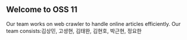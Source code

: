 ## Welcome to OSS 11

Our team works on web crawler to handle online articles  efficiently.
Our team consists:김상민, 고셩현, 김태완, 김현호, 박근현, 정요한


